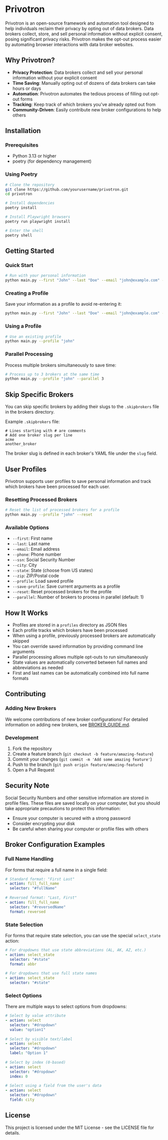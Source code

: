 # Privotron

Privotron is an open-source framework and automation tool designed to help individuals reclaim their privacy by opting out of data brokers. Data brokers collect, store, and sell personal information without explicit consent, posing significant privacy risks. Privotron makes the opt-out process easier by automating browser interactions with data broker websites.

## Why Privotron?

- **Privacy Protection**: Data brokers collect and sell your personal information without your explicit consent
- **Time Saving**: Manually opting out of dozens of data brokers can take hours or days
- **Automation**: Privotron automates the tedious process of filling out opt-out forms
- **Tracking**: Keep track of which brokers you've already opted out from
- **Community-Driven**: Easily contribute new broker configurations to help others

## Installation

### Prerequisites

- Python 3.13 or higher
- poetry (for dependency management)

### Using Poetry

```bash
# Clone the repository
git clone https://github.com/yourusername/privotron.git
cd privotron

# Install dependencies
poetry install

# Install Playwright browsers
poetry run playwright install

# Enter the shell
poetry shell
```

## Getting Started

### Quick Start

```bash
# Run with your personal information
python main.py --first "John" --last "Doe" --email "john@example.com" --zip "12345"
```

### Creating a Profile

Save your information as a profile to avoid re-entering it:

```bash
python main.py --first "John" --last "Doe" --email "john@example.com" --phone "5551234567" --zip "12345" --save-profile "john"
```

### Using a Profile

```bash
# Use an existing profile
python main.py --profile "john"
```

### Parallel Processing

Process multiple brokers simultaneously to save time:

```bash
# Process up to 3 brokers at the same time
python main.py --profile "john" --parallel 3
```

## Skip Specific Brokers

You can skip specific brokers by adding their slugs to the `.skipbrokers` file in the brokers directory.

Example `.skipbrokers` file:
```
# Lines starting with # are comments
# Add one broker slug per line
acme
another_broker
```

The broker slug is defined in each broker's YAML file under the `slug` field.

## User Profiles

Privotron supports user profiles to save personal information and track which brokers have been processed for each user.

### Resetting Processed Brokers

```bash
# Reset the list of processed brokers for a profile
python main.py --profile "john" --reset
```

### Available Options

- `--first`: First name
- `--last`: Last name
- `--email`: Email address
- `--phone`: Phone number
- `--ssn`: Social Security Number
- `--city`: City
- `--state`: State (choose from US states)
- `--zip`: ZIP/Postal code
- `--profile`: Load saved profile
- `--save-profile`: Save current arguments as a profile
- `--reset`: Reset processed brokers for the profile
- `--parallel`: Number of brokers to process in parallel (default: 1)

## How It Works

- Profiles are stored in a `profiles` directory as JSON files
- Each profile tracks which brokers have been processed
- When using a profile, previously processed brokers are automatically skipped
- You can override saved information by providing command line arguments
- Parallel processing allows multiple opt-outs to run simultaneously
- State values are automatically converted between full names and abbreviations as needed
- First and last names can be automatically combined into full name formats

## Contributing

### Adding New Brokers

We welcome contributions of new broker configurations! For detailed information on adding new brokers, see [BROKER_GUIDE.md](BROKER_GUIDE.md).

### Development

1. Fork the repository
2. Create a feature branch (`git checkout -b feature/amazing-feature`)
3. Commit your changes (`git commit -m 'Add some amazing feature'`)
4. Push to the branch (`git push origin feature/amazing-feature`)
5. Open a Pull Request

## Security Note

Social Security Numbers and other sensitive information are stored in profile files. 
These files are saved locally on your computer, but you should take appropriate 
precautions to protect this information:

- Ensure your computer is secured with a strong password
- Consider encrypting your disk
- Be careful when sharing your computer or profile files with others

## Broker Configuration Examples

### Full Name Handling

For forms that require a full name in a single field:

```yaml
# Standard format: "First Last"
- action: fill_full_name
  selector: "#fullName"
  
# Reversed format: "Last, First"
- action: fill_full_name
  selector: "#reversedName"
  format: reversed
```

### State Selection

For forms that require state selection, you can use the special `select_state` action:

```yaml
# For dropdowns that use state abbreviations (AL, AK, AZ, etc.)
- action: select_state
  selector: "#state"
  format: abbr
  
# For dropdowns that use full state names
- action: select_state
  selector: "#state"
```

### Select Options

There are multiple ways to select options from dropdowns:

```yaml
# Select by value attribute
- action: select
  selector: "#dropdown"
  value: "option1"
  
# Select by visible text/label
- action: select
  selector: "#dropdown"
  label: "Option 1"
  
# Select by index (0-based)
- action: select
  selector: "#dropdown"
  index: 0
  
# Select using a field from the user's data
- action: select
  selector: "#dropdown"
  field: city
```

## License

This project is licensed under the MIT License - see the LICENSE file for details.